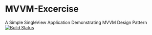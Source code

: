 # MVVM-Excercise
A Simple SingleView Application Demonstrating MVVM Design Pattern
[![Build Status](https://travis-ci.com/loton099/MVVM-Exercise.svg?branch=main)](https://travis-ci.com/loton099/MVVM-Exercise)

